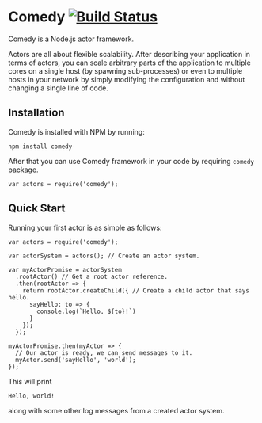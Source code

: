# Comedy [![Build Status](https://travis-ci.org/untu/comedy.svg?branch=master)](https://travis-ci.org/untu/comedy)

Comedy is a Node.js actor framework.

Actors are all about flexible scalability. After describing your application
in terms of actors, you can scale arbitrary parts of the application to multiple cores on a
single host (by spawning sub-processes) or even to multiple hosts in your network by simply
 modifying the configuration and without changing a single line of code.

## Installation

Comedy is installed with NPM by running:

    npm install comedy
    
After that you can use Comedy framework in your code by requiring `comedy` package.

    var actors = require('comedy');
    
## Quick Start

Running your first actor is as simple as follows:

    var actors = require('comedy');
    
    var actorSystem = actors(); // Create an actor system.
    
    var myActorPromise = actorSystem
      .rootActor() // Get a root actor reference.
      .then(rootActor => {
        return rootActor.createChild({ // Create a child actor that says hello.
          sayHello: to => {
            console.log(`Hello, ${to}!`)
          }
        });
      });
    
    myActorPromise.then(myActor => {
      // Our actor is ready, we can send messages to it.
      myActor.send('sayHello', 'world');
    });
    
This will print

    Hello, world!
    
along with some other log messages from a created actor system.
